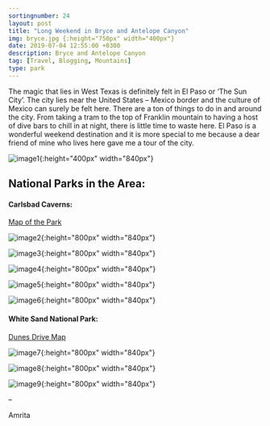 ```yaml
---
sortingnumber: 24
layout: post
title: "Long Weekend in Bryce and Antelope Canyon"
img: bryce.jpg {:height="750px" width="400px"}
date: 2019-07-04 12:55:00 +0300
description: Bryce and Antelope Canyon
tag: [Travel, Blogging, Mountains]
type: park
---
```


The magic that lies in West Texas is definitely felt in El Paso or ‘The Sun City’. The city lies near the United States – Mexico border and the culture of Mexico can surely be felt here. There are a ton of things to do in and around the city. From taking a tram to the top of Franklin mountain to having a host of dive bars to chill in at night, there is little time to waste here. El Paso is a wonderful weekend destination and it is more special to me because a dear friend of mine who lives here gave me a tour of the city.

![image1]({{site.baseurl}}/assets/img/el_paso_1.jpg){:height="400px" width="840px"}


## National Parks in the Area:


#### Carlsbad Caverns:

[Map of the Park](https://www.nps.gov/cave/planyourvisit/upload/cave_map.pdf)


![image2]({{site.baseurl}}/assets/img/el_paso_2.jpg){:height="800px" width="840px"}


![image3]({{site.baseurl}}/assets/img/el_paso_3.jpg){:height="800px" width="840px"}


![image4]({{site.baseurl}}/assets/img/el_paso_4.jpg){:height="800px" width="840px"}


![image5]({{site.baseurl}}/assets/img/el_paso_5.jpg){:height="800px" width="840px"}


![image6]({{site.baseurl}}/assets/img/el_paso_6.jpg){:height="800px" width="840px"}


#### White Sand National Park:

[Dunes Drive Map](https://www.nps.gov/whsa/planyourvisit/upload/Dunes_Drive_Map_8_11_16_-870KB_PDF.pdf)


![image7]({{site.baseurl}}/assets/img/el_paso_7.jpg){:height="800px" width="840px"}


![image8]({{site.baseurl}}/assets/img/el_paso_8.jpg){:height="800px" width="840px"}




![image9]({{site.baseurl}}/assets/img/el_paso_9.jpg){:height="800px" width="840px"}




–

Amrita
